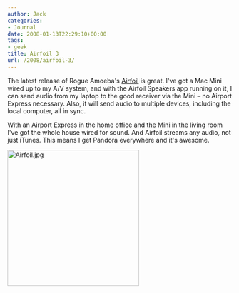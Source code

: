 ```yaml
---
author: Jack
categories:
- Journal
date: 2008-01-13T22:29:10+00:00
tags:
- geek
title: Airfoil 3
url: /2008/airfoil-3/
---
```


The latest release of Rogue Amoeba's [Airfoil][1] is great. I've got a Mac Mini wired up to my A/V system, and with the Airfoil Speakers app running on it, I can send audio from my laptop to the good receiver via the Mini &#8211; no Airport Express necessary. Also, it will send audio to multiple devices, including the local computer, all in sync. 

With an Airport Express in the home office and the Mini in the living room I've got the whole house wired for sound. And Airfoil streams any audio, not just iTunes. This means I get Pandora everywhere and it's awesome.

<img src="http://baty.net/files/Airfoil.jpg" alt="Airfoil.jpg" border="0" width="295" height="305" />

 [1]: http://www.rogueamoeba.com/airfoil/mac/